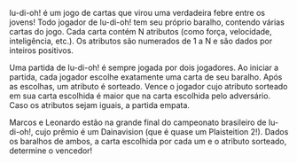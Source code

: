 Iu-di-oh! é um jogo de cartas que virou uma verdadeira febre entre os jovens! Todo jogador de Iu-di-oh! tem seu próprio baralho, contendo várias cartas do jogo. Cada carta contém N atributos (como força, velocidade, inteligência, etc.). Os atributos são numerados de 1 a N e são dados por inteiros positivos.

Uma partida de Iu-di-oh! é sempre jogada por dois jogadores. Ao iniciar a partida, cada jogador escolhe exatamente uma carta de seu baralho. Após as escolhas, um atributo é sorteado. Vence o jogador cujo atributo sorteado em sua carta escolhida é maior que na carta escolhida pelo adversário. Caso os atributos sejam iguais, a partida empata.

Marcos e Leonardo estão na grande final do campeonato brasileiro de Iu-di-oh!, cujo prêmio é um Dainavision (que é quase um Plaisteition 2!). Dados os baralhos de ambos, a carta escolhida por cada um e o atributo sorteado, determine o vencedor!
